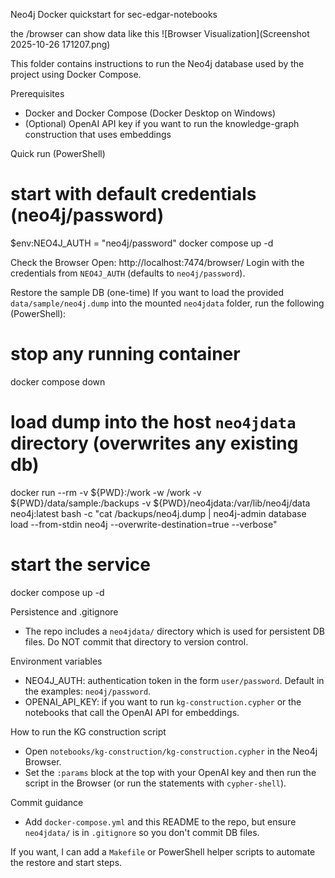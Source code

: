 Neo4j Docker quickstart for sec-edgar-notebooks

the /browser can show data like this ![Browser Visualization](Screenshot 2025-10-26 171207.png)


This folder contains instructions to run the Neo4j database used by the project using Docker Compose.

Prerequisites
- Docker and Docker Compose (Docker Desktop on Windows)
- (Optional) OpenAI API key if you want to run the knowledge-graph construction that uses embeddings

Quick run (PowerShell)

# start with default credentials (neo4j/password)
$env:NEO4J_AUTH = "neo4j/password"
docker compose up -d

Check the Browser
Open: http://localhost:7474/browser/
Login with the credentials from `NEO4J_AUTH` (defaults to `neo4j/password`).

Restore the sample DB (one-time)
If you want to load the provided `data/sample/neo4j.dump` into the mounted `neo4jdata` folder, run the following (PowerShell):

# stop any running container
docker compose down

# load dump into the host `neo4jdata` directory (overwrites any existing db)
docker run --rm -v ${PWD}:/work -w /work -v ${PWD}/data/sample:/backups -v ${PWD}/neo4jdata:/var/lib/neo4j/data neo4j:latest bash -c "cat /backups/neo4j.dump | neo4j-admin database load --from-stdin neo4j --overwrite-destination=true --verbose"

# start the service
docker compose up -d

Persistence and .gitignore
- The repo includes a `neo4jdata/` directory which is used for persistent DB files. Do NOT commit that directory to version control.

Environment variables
- NEO4J_AUTH: authentication token in the form `user/password`. Default in the examples: `neo4j/password`.
- OPENAI_API_KEY: if you want to run `kg-construction.cypher` or the notebooks that call the OpenAI API for embeddings.

How to run the KG construction script
- Open `notebooks/kg-construction/kg-construction.cypher` in the Neo4j Browser.
- Set the `:params` block at the top with your OpenAI key and then run the script in the Browser (or run the statements with `cypher-shell`).

Commit guidance
- Add `docker-compose.yml` and this README to the repo, but ensure `neo4jdata/` is in `.gitignore` so you don't commit DB files.

If you want, I can add a `Makefile` or PowerShell helper scripts to automate the restore and start steps.
